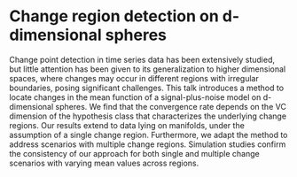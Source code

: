 # Change region detection on d-dimensional spheres

Change point detection in time series data has been extensively studied, but little attention has been given to its generalization to higher dimensional spaces, where changes may occur in different regions with irregular boundaries, posing significant challenges. This talk introduces a method to locate changes in the mean function of a signal-plus-noise model on d-dimensional spheres. We find that the convergence rate depends on the VC dimension of the hypothesis class that characterizes the underlying change regions. Our results extend to data lying on manifolds, under the assumption of a single change region. Furthermore, we adapt the method to address scenarios with multiple change regions. Simulation studies confirm the consistency of our approach for both single and multiple change scenarios with varying mean values across regions.
